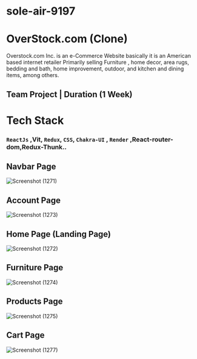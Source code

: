 # sole-air-9197
# OverStock.com (Clone)
Overstock.com Inc. is an e-Commerce Website basically it is an American based internet
retailer Primarily selling Furniture , home decor, area rugs, bedding and bath, home improvement,
outdoor, and kitchen and dining items, among others.

## Team Project | Duration (1 Week)
# Tech Stack 
### `ReactJs` ,Vit, `Redux`, `CSS`, `Chakra-UI` , `Render` ,React-router-dom,Redux-Thunk..

## Navbar Page
![Screenshot (1271)](https://user-images.githubusercontent.com/108016803/208414533-ecc75caa-da82-4b2b-8504-4ef69e9cd00e.png)


## Account Page
![Screenshot (1273)](https://user-images.githubusercontent.com/108016803/208414718-d98a6e1b-e865-4187-bd2f-58da27cba26a.png)



## Home Page (Landing Page)
![Screenshot (1272)](https://user-images.githubusercontent.com/108016803/208414676-9fb1dd59-afe4-452c-be52-7a322b5d3dfc.png)


## Furniture Page
![Screenshot (1274)](https://user-images.githubusercontent.com/108016803/208414768-633619bd-959b-417c-bf2c-d004edd9f661.png)



## Products Page
![Screenshot (1275)](https://user-images.githubusercontent.com/108016803/208414808-c08531c3-de75-4cba-bbc6-eaeb5cde0ead.png)


## Cart Page
![Screenshot (1277)](https://user-images.githubusercontent.com/108016803/208414878-82ca90eb-9483-482a-9c16-345ae9b2407e.png)
